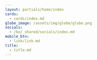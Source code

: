 ```yaml
---
layout: partials/home/index
cards:
  - cards/index.md
globe_image: /assets/img/globe/globe.png
socials:
  - /ko/_shared/socials/index.md
mobile_btn:
  - link/link.md
title:
  - title.md
---
```

